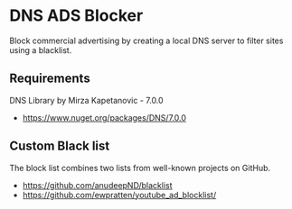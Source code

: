 # DNS ADS Blocker
Block commercial advertising by creating a local DNS server to filter sites using a blacklist.

## Requirements
DNS Library by Mirza Kapetanovic - 7.0.0
- https://www.nuget.org/packages/DNS/7.0.0

## Custom Black list
The block list combines two lists from well-known projects on GitHub.
 - https://github.com/anudeepND/blacklist
 - https://github.com/ewpratten/youtube_ad_blocklist/
